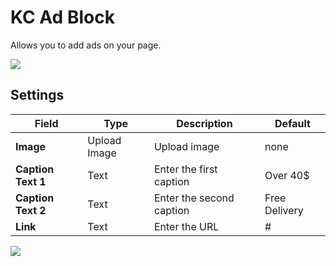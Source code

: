 # KC Ad Block
Allows you to add ads on your page.

![](http://transvelo.github.io/docs/bewear/images/kc-ads-block-setting.png)

## Settings

| Field | Type | Description | Default
| -- | -- | -- | -- |
| **Image** | Upload Image |  Upload image |none
| **Caption Text 1** | Text |  Enter the first caption |Over 40$
| **Caption Text 2** | Text |  Enter the second caption |Free Delivery
| **Link** | Text | Enter the URL |#

![](http://transvelo.github.io/docs/bewear/images/kc-ads-block-output.png)
